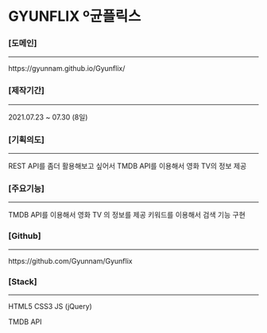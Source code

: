 # GYUNFLIX º균플릭스

### [도메인]

<hr>
https://gyunnam.github.io/Gyunflix/

### [제작기간]

<hr>
2021.07.23 ~ 07.30 (8일)

### [기획의도]

<hr>
REST API를 좀더 활용해보고 싶어서 TMDB API를 이용해서 영화 TV의 정보 제공

### [주요기능]

<hr>
TMDB API를 이용해서 영화 TV 의 정보를 제공
키워드를 이용해서 검색 기능 구현

### [Github]

<hr>
https://github.com/Gyunnam/Gyunflix

### [Stack]

<hr>
HTML5 CSS3 JS (jQuery)

TMDB API
